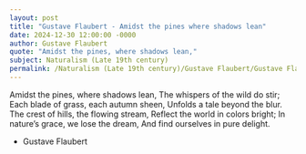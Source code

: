 ```yaml
---
layout: post
title: "Gustave Flaubert - Amidst the pines where shadows lean"
date: 2024-12-30 12:00:00 -0000
author: Gustave Flaubert
quote: "Amidst the pines, where shadows lean,"
subject: Naturalism (Late 19th century)
permalink: /Naturalism (Late 19th century)/Gustave Flaubert/Gustave Flaubert - Amidst the pines where shadows lean
---
```


Amidst the pines, where shadows lean,
The whispers of the wild do stir;
Each blade of grass, each autumn sheen,
Unfolds a tale beyond the blur.
The crest of hills, the flowing stream,
Reflect the world in colors bright;
In nature’s grace, we lose the dream,
And find ourselves in pure delight.


- Gustave Flaubert
